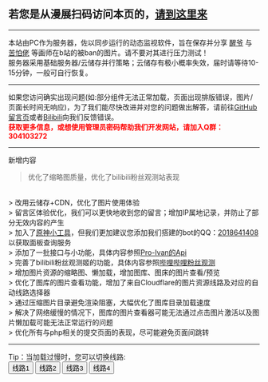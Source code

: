 <h2>若您是从漫展扫码访问本页的，<a href="/new-contact/">请到这里来</a></h2>
<hr>
本站由PC作为服务器，佐以同步运行的动态监视软件，旨在保存并分享 <a href="https://space.bilibili.com/2100679" target="_blank">醒爷</a> 与 <a href="https://space.bilibili.com/438790493" target="_blank">苦怕佬</a> 等画师在b站的被ban的图片。请不要对其进行压力测试！
<br>
服务器采用基础服务器/云储存并行策略；云储存有极小概率失效，届时请等待10-15分钟，一般可自行恢复。
<br>
<hr>
如果您访问确实出现问题(如:部分组件无法正常加载，页面出现排版错误，图片/页面长时间无响应)，为了我们能尽快改进并对您的问题做出解答，请前往<a href="https://github.com/ldcivan/ldcivan.github.io" target="_blank">GitHub留言页</a>或者<a href="https://space.bilibili.com/11022578" target="_blank">Bilibili</a>向我们反馈错误。
<br>
<b style="color: red">
获取更多信息，或想使用管理员密码帮助我们开发网站，请加入Q群：304103272
</b>
<br>
<hr>
<div class="mdui-typo-title">新增内容</div>

> 优化了缩略图质量，优化了bilibili粉丝观测站表现
<br>
> 改用云储存+CDN，优化了图片使用体验
<br>
> 留言区体验优化，我们可以更快地收到您的留言；增加IP属地记录，并防止了部分无效内容的产生
<br>
> 加入了<a href="http://genshin.pro-ivan.com/" target="_blank">原神小工具</a>，但我们更加建议您添加我们搭建的bot的QQ：<a href="https://ti.qq.com/open_qq/index2.html?url=mqqapi%3A%2F%2Fuserprofile%2Ffriend_profile_card%3Fsrc_type%3Dweb%26version%3D1.0%26source%3D2%26uin%3D2018641408" target="_blank">2018641408</a>以获取面板查询服务
<br>
> 添加了一批接口与小功能，具体内容参照<a href="/api">Pro-Ivan的Api</a>
<br>
> 完善了bilibili粉丝观测姬的功能，具体内容参照<a href="/bilibili">哔哩哔哩粉丝观测</a>
<br>
> 增加图片资源的缩略图、懒加载，增加图库、图床的图片查看/预览
<br>
> 优化了图库的图片查看功能，增加了来自Cloudflare的图片资源线路及对应的自动线路选择器
<br>
> 通过压缩图片目录避免渲染阻塞，大幅优化了图库目录加载速度
<br>
> 解决了网络缓慢的情况下，图库的图片查看器可能无法通过点击图片激活以及图片懒加载可能无法正常运行的问题
<br>
> 优化所有与php相关的提交页面的表现，尽可能避免页面间跳转

<hr>
Tip：当加载过慢时，您可以切换线路:
<br>
<div id="btn-s-5">
	<button class="mdui-btn mdui-ripple mdui-color-theme mdui-text-color-white" onclick="line_1()">线路1</button>
	<button class="mdui-btn mdui-ripple mdui-color-theme mdui-text-color-white" onclick="line_2()">线路2</button>
	<button class="mdui-btn mdui-ripple mdui-color-theme mdui-text-color-white" onclick="line_3()">线路3</button>
	<button class="mdui-btn mdui-ripple mdui-color-theme mdui-text-color-white" onclick="line_4()">线路4</button>
</div>